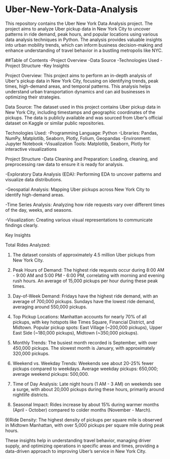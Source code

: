 # Uber-New-York-Data-Analysis
This repository contains the Uber New York Data Analysis project. The project aims to analyze Uber pickup data in New York City to uncover patterns in ride demand, peak hours, and popular locations using various data analysis techniques in Python. The analysis provides valuable insights into urban mobility trends, which can inform business decision-making and enhance understanding of travel behavior in a bustling metropolis like NYC. 

##Table of Contents
-Project Overview
-Data Source
-Technologies Used
-Project Structure
-Key Insights

Project Overview:
This project aims to perform an in-depth analysis of Uber's pickup data in New York City, focusing on identifying trends, peak times, high-demand areas, and temporal patterns. This analysis helps understand urban transportation dynamics and can aid businesses in optimizing their strategies.

Data Source:
The dataset used in this project contains Uber pickup data in New York City, including timestamps and geographic coordinates of the pickups. The data is publicly available and was sourced from Uber’s official dataset on Kaggle or similar public repositories.

Technologies Used:
-Programming Language: Python
-Libraries: Pandas, NumPy, Matplotlib, Seaborn, Plotly, Folium, Geopandas
-Environment: Jupyter Notebook
-Visualization Tools: Matplotlib, Seaborn, Plotly for interactive visualizations

Project Structure
-Data Cleaning and Preparation: Loading, cleaning, and preprocessing raw data to ensure it is ready for analysis.

-Exploratory Data Analysis (EDA): Performing EDA to uncover patterns and visualize data distributions.

-Geospatial Analysis: Mapping Uber pickups across New York City to identify high-demand areas.

-Time Series Analysis: Analyzing how ride requests vary over different times of the day, weeks, and seasons.

-Visualization: Creating various visual representations to communicate findings clearly.

Key Insights

Total Rides Analyzed:

1) The dataset consists of approximately 4.5 million Uber pickups from New York City.

2) Peak Hours of Demand:
The highest ride requests occur during 8:00 AM - 9:00 AM and 5:00 PM - 6:00 PM, correlating with morning and evening rush hours.
An average of 15,000 pickups per hour during these peak times.

3) Day-of-Week Demand:
Fridays have the highest ride demand, with an average of 700,000 pickups.
Sundays have the lowest ride demand, averaging around 550,000 pickups.

4) Top Pickup Locations:
Manhattan accounts for nearly 70% of all pickups, with key hotspots like Times Square, Financial District, and Midtown.
Popular pickup spots: East Village (~200,000 pickups), Upper East Side (~180,000 pickups), Midtown (~350,000 pickups).

5) Monthly Trends:
The busiest month recorded is September, with over 450,000 pickups.
The slowest month is January, with approximately 320,000 pickups.

6) Weekend vs. Weekday Trends:
Weekends see about 20-25% fewer pickups compared to weekdays.
Average weekday pickups: 650,000; average weekend pickups: 500,000.

7) Time of Day Analysis:
Late night hours (1 AM - 3 AM) on weekends see a surge, with about 20,000 pickups during these hours, primarily around nightlife districts.

8) Seasonal Impact:
Rides increase by about 15% during warmer months (April - October) compared to colder months (November - March).

9)Ride Density:
The highest density of pickups per square mile is observed in Midtown Manhattan, with over 5,000 pickups per square mile during peak hours.

These insights help in understanding travel behavior, managing driver supply, and optimizing operations in specific areas and times, providing a data-driven approach to improving Uber’s service in New York City.
